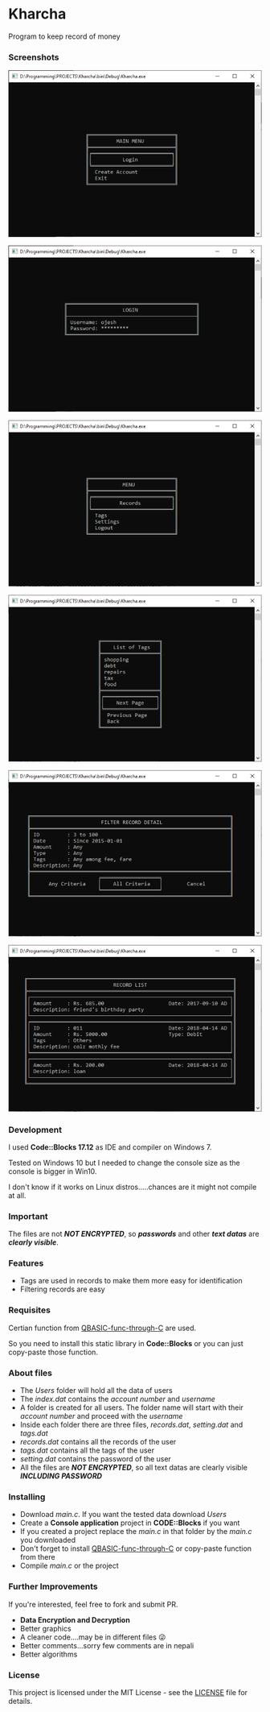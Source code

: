 # Kharcha
Program to keep record of money

### Screenshots

![Main Menu](./screenshots/main-menu.png)

![Login](./screenshots/login.png)

![Menu](./screenshots/menu.png)

![Tags List](./screenshots/tags-list.png)

![Filter Menu](./screenshots/filter-menu.png)

![Record List](./screenshots/record-list.png)

### Development
I used **Code::Blocks 17.12** as IDE and compiler on Windows 7.

Tested on Windows 10 but I needed to change the console size as the console is bigger in Win10.

I don't know if it works on Linux distros.....chances are it might not compile at all.

### Important
The files are not ***NOT ENCRYPTED***, so ***passwords*** and other ***text datas*** are ***clearly visible***.

### Features
- Tags are used in records to make them more easy for identification
- Filtering records are easy

### Requisites
Certian function from [QBASIC-func-through-C](https://github.com/OjeshManandhar/QBASIC-func-through-C) are used.

So you need to install this static library in **Code::Blocks** or you can just copy-paste those function.

### About files
- The *Users* folder will hold all the data of users
- The *index.dat* contains the *account number* and *username*
- A folder is created for all users. The folder name will start with their *account number* and proceed with the *username*
- Inside each folder there are three files, *records.dat*, *setting.dat* and *tags.dat*
- *records.dat* contains all the records of the user
- *tags.dat* contains all the tags of the user
- *setting.dat* contains the password of the user
- All the files are ***NOT ENCRYPTED***, so all text datas are clearly visible ***INCLUDING PASSWORD***

### Installing
- Download *main.c*. If you want the tested data download *Users*
- Create a **Console application** project in **CODE::Blocks** if you want
- If you created a project replace the *main.c* in that folder by the *main.c* you downloaded
- Don't forget to install [QBASIC-func-through-C](https://github.com/OjeshManandhar/QBASIC-func-through-C) or copy-paste function from there
- Compile *main.c* or the project

### Further Improvements
If you're interested, feel free to fork and submit PR.
- **Data Encryption and Decryption**
- Better graphics
- A cleaner code....may be in different files :stuck_out_tongue_winking_eye:
- Better comments...sorry few comments are in nepali
- Better algorithms

### License
This project is licensed under the MIT License - see the [LICENSE](LICENSE) file for details.
